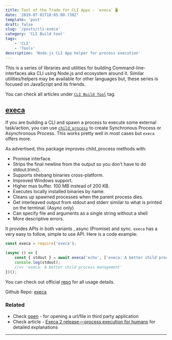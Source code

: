 ```yaml
---
title: Tool of the Trade for CLI Apps - `execa` 🖥
date: '2019-07-01T18:05:00.738Z'
template: 'post'
draft: false
slug: '/posts/cli-execa'
category: 'CLI Build tool'
tags:
    - 'CLI'
    - 'Tools'
description: 'Node.js CLI App helper for process execution'
---
```


This is a series of libraries and utilities for building Command-line-interfaces aka CLI using Node.js and ecosystem around it. Similar utilities/helpers may be available for other languages but, these series is focused on JavaScript and its friends.

You can check all articles under [`CLI Build Tool`](/category/cli-build-tool/) tag.

## [execa](https://github.com/sindresorhus/execa)

If you are building a CLI and spawn a process to execute some external task/action, you can use [`child_process`](https://nodejs.org/api/child_process.html) to create Synchronous Process or Asynchronous Process. This works pretty well in most cases but `execa` offers more.

As advertised, this package improves child_process methods with:

-   Promise interface.
-   Strips the final newline from the output so you don't have to do stdout.trim().
-   Supports shebang binaries cross-platform.
-   Improved Windows support.
-   Higher max buffer. 100 MB instead of 200 KB.
-   Executes locally installed binaries by name.
-   Cleans up spawned processes when the parent process dies.
-   Get interleaved output from stdout and stderr similar to what is printed on the terminal. (Async only)
-   Can specify file and arguments as a single string without a shell
-   More descriptive errors.

It provides APIs in both variants , async (Promise) and sync.
`execa` has a very easy to follow, simple to use API. Here is a code example:

```javascript
const execa = require('execa');

(async () => {
	const { stdout } = await execa('echo', ['execa: A better child process management']);
	console.log(stdout);
	//=> 'execa: A better child process management'
})();
```

You can check out official [repo](https://github.com/sindresorhus/execa) for all usage details.

Github Repo: [execa](https://github.com/sindresorhus/execa)

### Related

-   Check [open](/posts/cli-open) - for opening a url/file in third party application
-   Check article - [Execa 2 release — process execution for humans](https://medium.com/@ehmicky/execa-v2-20ffafeedfdf) for detailed explanations

---
